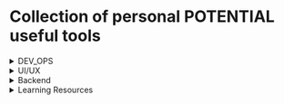 # Collection of personal POTENTIAL useful tools 

<details>
<summary>DEV_OPS</summary>

- [Linode](https://www.linode.com/)

</details>

<details>
<summary>UI/UX</summary>

- [Figma](https://www.figma.com/)
- [Adobe XD](https://www.adobe.com/products/xd.html)
- `design tools above, followed by UI libraries`
- [Sketch](https://www.sketch.com/)
- [DaisyUI](https://daisyui.com/) - Tailwind CSS Components (Svelte Yes)
- [Tailwind CSS](https://tailwindcss.com/)
- [Bootstrap](https://getbootstrap.com/)
- [Materialize](https://materializecss.com/)
- [Bulma](https://bulma.io/)
- [Semantic UI](https://semantic-ui.com/)
- [Foundation](https://get.foundation/)
- [UIKit](https://getuikit.com/)
- [Ant Design](https://ant.design/)
- [Chakra UI](https://chakra-ui.com/)
- [Rebass](https://rebassjs.org/)
- [Skeleton](https://www.skeleton.dev/) - Mainly for Svete
- [Tailwind UI](https://tailwindui.com/)

</details>


<details>
<summary>Backend</summary>

- [FaunaDB](https://fauna.com/)

</details>

<details>
<summary>Learning Resources</summary>

- [LevelUP](https://levelup.video/tutorials/better-javascript) - Frontend mainly (github + figma) `free`


</details>